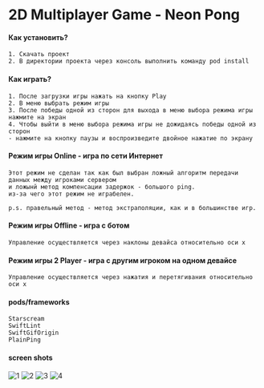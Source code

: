 # 2D Multiplayer Game - Neon Pong

#### Как установить?

    1. Скачать проект
    2. В директории проекта через консоль выполнить команду pod install

#### Как играть?
    
    1. После загрузки игры нажать на кнопку Play
    2. В меню выбрать режим игры
    3. После победы одной из сторон для выхода в меню выбора режима игры нажмите на экран
    4. Чтобы выйти в меню выбора режима игры не дожидаясь победы одной из сторон
    - нажмите на кнопку паузы и воспроизведите двойное нажатие по экрану
    
#### Режим игры Online - игра по сети Интернет
    Этот режим не сделан так как был выбран ложный алгоритм передачи данных между игроками сервером
    и ложынй метод компенсации задержок - большого ping.
    из-за чего этот режим не играбелен.
    
    p.s. правельный метод - метод экстраполяции, как и в большинстве игр.

#### Режим игры Offline - игра с ботом
    Управление осуществляется через наклоны девайса относительно оси x

#### Режим игры 2 Player - игра с другим игроком на одном девайсе
    Управление осуществляется через нажатия и перетягивания относительно оси x
    
#### pods/frameworks
    Starscream
    SwiftLint
    SwiftGifOrigin
    PlainPing

#### screen shots

![1](https://user-images.githubusercontent.com/24245299/79044512-3ba0c600-7c0e-11ea-8d33-77d3cbdfe9c6.png) ![2](https://user-images.githubusercontent.com/24245299/79044522-422f3d80-7c0e-11ea-8dcd-2ed436ce640d.png) ![3](https://user-images.githubusercontent.com/24245299/79044523-465b5b00-7c0e-11ea-8c6b-f5994d699e9b.png) ![4](https://user-images.githubusercontent.com/24245299/79044524-48bdb500-7c0e-11ea-977b-3664529171a6.png)
   

   

   



    
